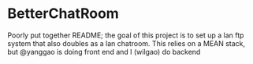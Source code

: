 # BetterChatRoom

Poorly put together README; the goal of this project is to set up a lan ftp system that also doubles as a lan chatroom. 
This relies on a MEAN stack, but @yanggao is doing front end and I (wilgao) do backend
